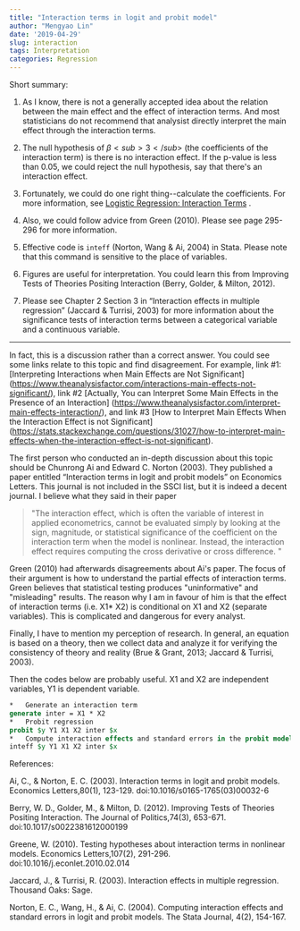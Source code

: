 ```yaml
---
title: "Interaction terms in logit and probit model"
author: "Mengyao Lin"
date: '2019-04-29'
slug: interaction
tags: Interpretation
categories: Regression
---
```


Short summary:

1)	As I know, there is not a generally accepted idea about the relation between the main effect and the effect of interaction terms. And most statisticians do not recommend that analysist directly interpret the main effect through the interaction terms. 

2)	The null hypothesis of $\beta<sub>3</sub>$ (the coefficients of the interaction term) is there is no interaction effect. If the p-value is less than 0.05, we could reject the null hypothesis, say that there's an interaction effect.

3)	Fortunately, we could do one right thing--calculate the coefficients. For more information, see [Logistic Regression: Interaction Terms](http://www.cantab.net/users/filimon/cursoFCDEF/will/logistic_interact.pdf) .

4)	Also, we could follow advice from Green (2010). Please see page 295-296 for more information. 

5)	Effective code is `inteff` (Norton,  Wang & Ai, 2004) in Stata. Please note that this command is sensitive to the place of variables.  

6) Figures are useful for interpretation. You could learn this from Improving Tests of Theories Positing Interaction (Berry, Golder, & Milton, 2012).

7) Please see Chapter 2 Section 3 in “Interaction effects in multiple regression” (Jaccard & Turrisi, 2003) for more information about the significance tests of interaction terms between a categorical variable and a continuous variable.

---------------------------------------------------------------------------

In fact, this is a discussion rather than a correct answer. You could see some links relate to this topic and find disagreement. For example, link #1:[Interpreting Interactions when Main Effects are Not Significant] (https://www.theanalysisfactor.com/interactions-main-effects-not-significant/), link #2 [Actually, You can Interpret Some Main Effects in the Presence of an Interaction] (https://www.theanalysisfactor.com/interpret-main-effects-interaction/), and link #3 [How to Interpret Main Effects When the Interaction Effect is not Significant] (https://stats.stackexchange.com/questions/31027/how-to-interpret-main-effects-when-the-interaction-effect-is-not-significant). 

The first person who conducted an in-depth discussion about this topic should be Chunrong Ai and Edward C. Norton (2003). They published a paper entitled “Interaction terms in logit and probit models” on Economics Letters. This journal is not included in the SSCI list, but it is indeed a decent journal. I believe what they said in their paper 

> "The interaction effect, which is often the variable of interest in applied econometrics, cannot be evaluated simply by looking at the sign, magnitude, or statistical significance of the coefficient on the interaction term when the model is nonlinear. Instead, the interaction effect requires computing the cross derivative or cross difference. "

Green (2010) had afterwards disagreements about Ai's paper. The focus of their argument is how to understand the partial effects of interaction terms. Green believes that statistical testing produces "uninformative" and "misleading" results. The reason why I am in favour of him is that the effect of interaction terms (i.e. X1* X2) is conditional on X1 and X2 (separate variables). This is complicated and dangerous for every analyst.

Finally, I have to mention my perception of research. In general, an equation is based on a theory, then we collect data and analyze it for verifying the consistency of theory and reality (Brue & Grant, 2013; Jaccard & Turrisi, 2003). 

Then the codes below are probably useful. X1 and X2 are independent variables, Y1 is dependent variable.

```Stata
*	Generate an interaction term 
generate inter = X1 * X2
*	Probit regression
probit $y Y1 X1 X2 inter $x
*	Compute interaction effects and standard errors in the probit model above
inteff $y Y1 X1 X2 inter $x
```

References:

Ai, C., & Norton, E. C. (2003). Interaction terms in logit and probit models. Economics Letters,80(1), 123-129. doi:10.1016/s0165-1765(03)00032-6

Berry, W. D., Golder, M., & Milton, D. (2012). Improving Tests of Theories Positing Interaction. The Journal of Politics,74(3), 653-671. doi:10.1017/s0022381612000199

Greene, W. (2010). Testing hypotheses about interaction terms in nonlinear models. Economics Letters,107(2), 291-296. doi:10.1016/j.econlet.2010.02.014

Jaccard, J., & Turrisi, R. (2003). Interaction effects in multiple regression. Thousand Oaks: Sage.

Norton, E. C., Wang, H., & Ai, C. (2004). Computing interaction effects and standard errors in logit and probit models. The Stata Journal, 4(2), 154-167.


